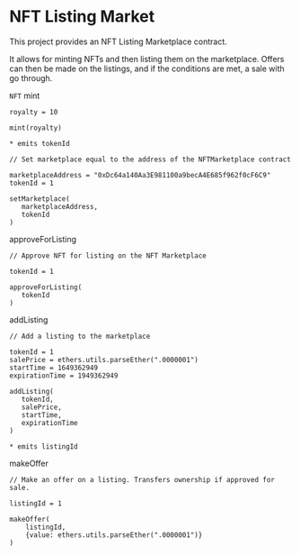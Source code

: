 # NFT Listing Market

This project provides an NFT Listing Marketplace contract.

It allows for minting NFTs and then listing them on the marketplace. Offers can then be made on the listings, and if the conditions are met, a sale with go through.

```NFT```
mint
 ```shell
royalty = 10

mint(royalty)

* emits tokenId
 ```
 
 ```shell
// Set marketplace equal to the address of the NFTMarketplace contract

marketplaceAddress = "0xDc64a140Aa3E981100a9becA4E685f962f0cF6C9"
tokenId = 1

setMarketplace(
    marketplaceAddress,
    tokenId
)
```

approveForListing
 ```shell
// Approve NFT for listing on the NFT Marketplace

tokenId = 1

approveForListing(
    tokenId
)
```

addListing
 ```shell
// Add a listing to the marketplace

tokenId = 1
salePrice = ethers.utils.parseEther(".0000001")
startTime = 1649362949
expirationTime = 1949362949

addListing(
    tokenId,
    salePrice,
    startTime,
    expirationTime
)

* emits listingId
```

 makeOffer
```shell
// Make an offer on a listing. Transfers ownership if approved for sale.

listingId = 1

makeOffer(
    listingId,
    {value: ethers.utils.parseEther(".0000001")}
)
 ```
